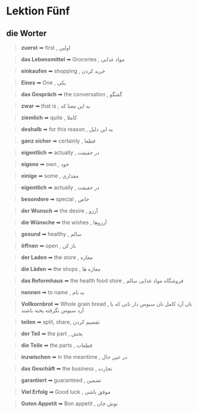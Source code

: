 # Lektion Fünf

## die Worter

> **zuerst** ➡ first , اولین

> **das Lebensmittel** ➡ Groceries , مواد غذایی

> **einkaufen** ➡ shopping , خريد كردن

> **Eines** ➡ One , یکی

> **das Gespräch** ➡ the conversation , گفتگو

> **zwar** ➡ that is , به این معنا که

> **ziemlich** ➡ quite , کاملا

> **deshalb** ➡ for this reason , به این دلیل

> **ganz sicher** ➡ certainly , قطعا

> **eigentlich** ➡ actually , در حقیقت

> **eigene** ➡ own , خود

> **einige** ➡ some , مقداری

> **eigentlich** ➡ actually , در حقیقت

> **besondere** ➡ special , خاص

> **der Wunsch** ➡ the desire , آرزو

> **die Wünsche** ➡ the wishes , آرزوها

> **gesund** ➡ healthy , سالم

> **öffnen** ➡ open , باز کن

> **der Laden** ➡ the store , مغازه

> **die Läden** ➡ the shops , مغازه ها

> **das Reformhaus** ➡ the health food store , فروشگاه مواد غذایی سالم

> **nennen** ➡ to name , به نام

> **Vollkornbrot** ➡ Whole grain bread , نان آرد کامل نان سبوس دار نانی که با آرد سبوس نگرفته پخته باشند

> **teilen** ➡ split, share, تقسیم کردن

> **der Teil** ➡ the part , بخش

> **die Teile** ➡ the parts , قطعات

> **inzwischen** ➡ in the meantime , در عین حال

> **das Geschäft** ➡ the business , تجارت

> **garantiert** ➡ guaranteed , تضمین

> **Viel Erfolg** ➡ Good luck , موفق باشی

> **Guten Appetit** ➡ Bon appetit , نوش جان

